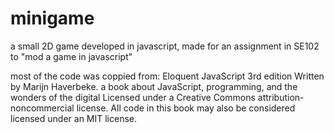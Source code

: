 # minigame
a small 2D game developed in javascript, made for an assignment in SE102 to "mod a game in javascript"


most of the code was coppied from:
Eloquent JavaScript
3rd edition
Written by Marijn Haverbeke.
a book about JavaScript, programming, and the wonders of the digital
Licensed under a Creative Commons attribution-noncommercial license. All code in this book may also be considered licensed under an MIT license.
